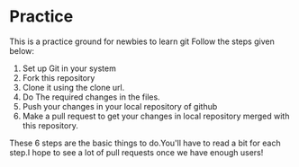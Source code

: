 Practice
==========

This is a practice ground for newbies to learn git 
Follow the steps given below:

1. Set up Git in your system
2. Fork this repository
3. Clone it using the clone url.
4. Do The required changes in the files.
5. Push your changes in your local repository of github
6. Make a pull request to get your changes in local repository merged with this repository.

These 6 steps are the basic things to do.You'll have to read a bit for each step.I hope to see a lot of pull requests once we have enough users!
